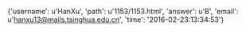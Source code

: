 {'username': u'HanXu', 'path': u'1153/1153.html', 'answer': u'B', 'email': u'hanxu13@mails.tsinghua.edu.cn', 'time': '2016-02-23:13:34:53'}